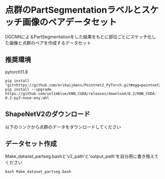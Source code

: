 
# 点群のPartSegmentationラベルとスケッチ画像のペアデータセット
DGCNNによるPartSegmentationをした結果をもとに部位ごとにスケッチ化した画像と点群のペアを作成するデータセット

## 推奨環境
pytorch11.8

```
pip install "git+https://github.com/erikwijmans/Pointnet2_PyTorch.git#egg=pointnet2_ops&subdirectory=pointnet2_ops_lib"
pip install --upgrade https://github.com/unlimblue/KNN_CUDA/releases/download/0.2/KNN_CUDA-0.2-py3-none-any.whl
```

## ShapeNetV2のダウンロード
以下のリンクから点群のデータをダウンロードしてください　

## データセット作成
Make_dataset_partseg.bashと’v2_path’と'output_path'を自分用に書き換えてください
```
bash Make_dataset_partseg.bash
```
